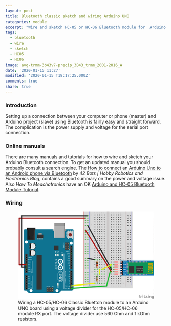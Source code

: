 ```yaml
---
layout: post
title: Bluetooth classic sketch and wiring Arduino UNO
categories: module
excerpt: "Wire and sketch HC-05 or HC-06 Bluetooth module for  Arduino UNO"
tags:
  - bluetooth
  - wire
  - sketch
  - HC05
  - HC06
image: avg-trmm-3b43v7-precip_3B43_trmm_2001-2016_A
date: '2020-01-15 11:27'
modified: '2020-01-15 T18:17:25.000Z'
comments: true
share: true
---
```


### Introduction

Setting up a connection between your computer or phone (master) and Arduino project (slave) using Bluetooth is fairly easy and straight forward. The complication is the power supply and voltage for the serial port connection.

### Online manuals

There are many manuals and tutorials for how to wire and sketch your Arduino Bluetooth connection. To get an updated manual you should probably consult a search engine. The [How to connect an Arduino Uno to an Android phone via Bluetooth](https://42bots.com/tutorials/how-to-connect-arduino-uno-to-android-phone-via-bluetooth/) by _42 Bots | Hobby Robotics and Electronics Blog_, contains a good summary on the power and voltage issue. Also _How To Meachatronics_ have an OK [Arduino and HC-05 Bluetooth Module Tutorial](https://howtomechatronics.com/tutorials/arduino/arduino-and-hc-05-bluetooth-module-tutorial/).

### Wiring

<figure>
<img src="../../images/fritzing-uno-HC05_01.png">
<figcaption> Wiring a HC-05/HC-06 Classic Bluettoh module to an Arduino UNO board using a voltage divider for the HC-05/HC-06 module RX port. The voltage divider use 560 Ohm and 1 kOhm resistors. </figcaption>
</figure>
